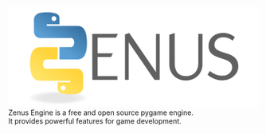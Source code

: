 <div>
  <picture>
    <source media="(prefers-color-scheme: dark)" srcset="zenus/images/ZENUS_FULL.png">
    <source media="(prefers-color-scheme: light)" srcset="zenus/images/ZENUS_FULL.png">
    <img alt="Zenus Engine Logo" src="zenus/images/ZENUS_FULL.png">
  </picture>
  Zenus Engine is a free and open source pygame engine.<br>It provides powerful features for game development.</p>
</div>